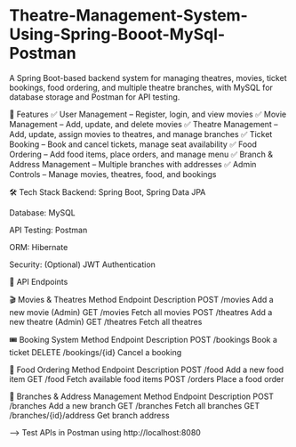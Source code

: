 # Theatre-Management-System-Using-Spring-Booot-MySql-Postman
A Spring Boot-based backend system for managing theatres, movies, ticket bookings, food ordering, and multiple theatre branches, with MySQL for database storage and Postman for API testing.

📌 Features
✅ User Management – Register, login, and view movies
✅ Movie Management – Add, update, and delete movies
✅ Theatre Management – Add, update, assign movies to theatres, and manage branches
✅ Ticket Booking – Book and cancel tickets, manage seat availability
✅ Food Ordering – Add food items, place orders, and manage menu
✅ Branch & Address Management – Multiple branches with addresses
✅ Admin Controls – Manage movies, theatres, food, and bookings

🛠️ Tech Stack
Backend: Spring Boot, Spring Data JPA

Database: MySQL

API Testing: Postman

ORM: Hibernate

Security: (Optional) JWT Authentication

🚀 API Endpoints

🎬 Movies & Theatres
Method	Endpoint	Description
POST	/movies	Add a new movie (Admin)
GET	/movies	Fetch all movies
POST	/theatres	Add a new theatre (Admin)
GET	/theatres	Fetch all theatres

🎟 Booking System
Method	Endpoint	Description
POST	/bookings	Book a ticket
DELETE	/bookings/{id}	Cancel a booking

🍔 Food Ordering
Method	Endpoint	Description
POST	/food	Add a new food item
GET	/food	Fetch available food items
POST	/orders	Place a food order

🏢 Branches & Address Management
Method	Endpoint	Description
POST	/branches	Add a new branch
GET	/branches	Fetch all branches
GET	/branches/{id}/address	Get branch address

--> Test APIs in Postman using http://localhost:8080
